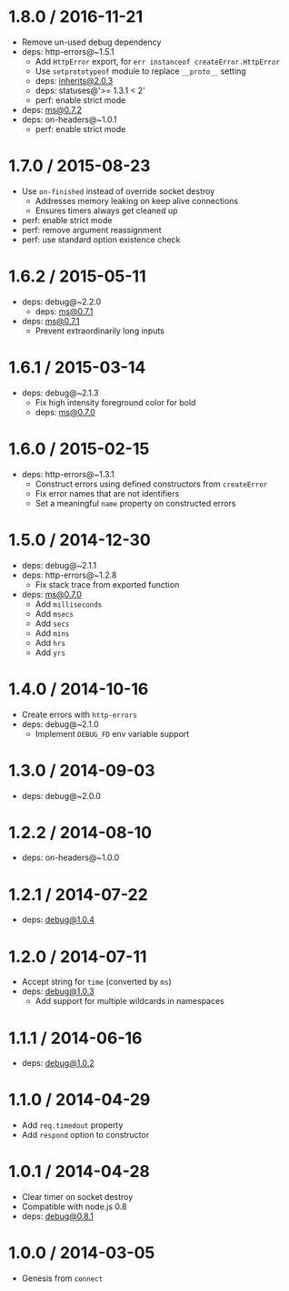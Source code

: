 1.8.0 / 2016-11-21
==================

  * Remove un-used debug dependency
  * deps: http-errors@~1.5.1
    - Add `HttpError` export, for `err instanceof createError.HttpError`
    - Use `setprototypeof` module to replace `__proto__` setting
    - deps: inherits@2.0.3
    - deps: statuses@'>= 1.3.1 < 2'
    - perf: enable strict mode
  * deps: ms@0.7.2
  * deps: on-headers@~1.0.1
    - perf: enable strict mode

1.7.0 / 2015-08-23
==================

  * Use `on-finished` instead of override socket destroy
    - Addresses memory leaking on keep alive connections
    - Ensures timers always get cleaned up
  * perf: enable strict mode
  * perf: remove argument reassignment
  * perf: use standard option existence check

1.6.2 / 2015-05-11
==================

  * deps: debug@~2.2.0
    - deps: ms@0.7.1
  * deps: ms@0.7.1
    - Prevent extraordinarily long inputs

1.6.1 / 2015-03-14
==================

  * deps: debug@~2.1.3
    - Fix high intensity foreground color for bold
    - deps: ms@0.7.0

1.6.0 / 2015-02-15
==================

  * deps: http-errors@~1.3.1
    - Construct errors using defined constructors from `createError`
    - Fix error names that are not identifiers
    - Set a meaningful `name` property on constructed errors

1.5.0 / 2014-12-30
==================

  * deps: debug@~2.1.1
  * deps: http-errors@~1.2.8
    - Fix stack trace from exported function
  * deps: ms@0.7.0
    - Add `milliseconds`
    - Add `msecs`
    - Add `secs`
    - Add `mins`
    - Add `hrs`
    - Add `yrs`

1.4.0 / 2014-10-16
==================

  * Create errors with `http-errors`
  * deps: debug@~2.1.0
    - Implement `DEBUG_FD` env variable support

1.3.0 / 2014-09-03
==================

  * deps: debug@~2.0.0

1.2.2 / 2014-08-10
==================

  * deps: on-headers@~1.0.0

1.2.1 / 2014-07-22
==================

  * deps: debug@1.0.4

1.2.0 / 2014-07-11
==================

  * Accept string for `time` (converted by `ms`)
  * deps: debug@1.0.3
    - Add support for multiple wildcards in namespaces

1.1.1 / 2014-06-16
==================

  * deps: debug@1.0.2

1.1.0 / 2014-04-29
==================

  * Add `req.timedout` property
  * Add `respond` option to constructor

1.0.1 / 2014-04-28
==================

  * Clear timer on socket destroy
  * Compatible with node.js 0.8
  * deps: debug@0.8.1

1.0.0 / 2014-03-05
==================

  * Genesis from `connect`
